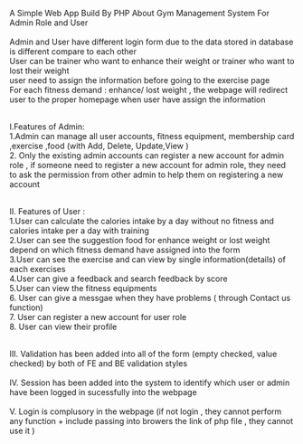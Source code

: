 A Simple Web App Build By PHP About Gym Management System For Admin Role and User<br><br>
Admin and User have different login form due to the data stored in database is different compare to each other <br>
User can be trainer who want to enhance their weight or trainer who want to lost their weight<br>
user need to assign the information before going to the exercise page<br>
For each fitness demand : enhance/ lost weight , the webpage will redirect user to the proper homepage when user have assign the information <br><br>

I.Features of Admin:<br>
1.Admin can manage all user accounts, fitness equipment, membership card ,exercise ,food (with Add, Delete, Update,View )<br>
2. Only the existing admin accounts can register a new account for admin role , if someone need to register a new account for admin role, they need to ask the permission from other admin to help them on registering a new account <br><br>

II. Features of User :<br>
1.User can calculate the calories intake by a day without no fitness and calories intake per a day with training <br>
2.User can see the suggestion food for enhance weight or lost weight depend on which fitness demand have assigned into the form<br>
3.User can see the exercise and can view by single information(details) of each exercises <br>
4.User can give a feedback and search feedback by score <br>
5.User can view the fitness equipments <br>
6. User can give a messgae when they have problems ( through Contact us function) <br>
7. User can register a new account for user role <br>
8. User can view their profile <br><br>
                                                   
III. Validation has been added into all of the form (empty checked, value checked) by both of FE and BE validation styles<br><br>
IV. Session has been added into the system to identify which user or admin have been logged in sucessfully into the webpage <br><br>
V. Login is complusory in the webpage (if not login , they cannot perform any function + include passing into browers the link of php file , they cannot use it )
